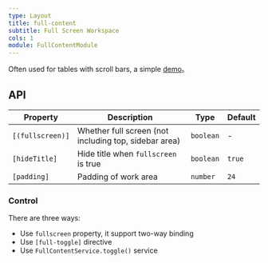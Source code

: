 ```yaml
---
type: Layout
title: full-content
subtitle: Full Screen Workspace
cols: 1
module: FullContentModule
---
```


Often used for tables with scroll bars, a simple [demo](https://ng-alain.github.io/ng-alain/#/delon/simple-table)。

## API

Property         | Description                                           | Type      | Default
-----------------|-------------------------------------------------------|-----------|--------
`[(fullscreen)]` | Whether full screen (not including top, sidebar area) | `boolean` | -
`[hideTitle]`    | Hide title when `fullscreen` is true                  | `boolean` | `true`
`[padding]`      | Padding of work area                                  | `number`  | `24`
### Control

There are three ways:

- Use `fullscreen` property, it support two-way binding
- Use `[full-toggle]` directive
- Use `FullContentService.toggle()` service
